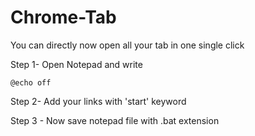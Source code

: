 # Chrome-Tab
You can directly now open all your tab in one single click

Step 1- Open Notepad and write
```
@echo off
```
Step 2- Add your links with 'start' keyword

Step 3 - Now save notepad file with .bat extension

